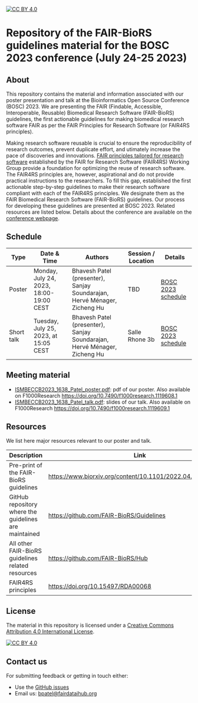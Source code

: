 [![CC BY 4.0][cc-by-shield]][cc-by]

[cc-by]: http://creativecommons.org/licenses/by/4.0/
[cc-by-shield]: https://img.shields.io/badge/License-CC%20BY%204.0-lightgrey.svg
[cc-by-image]: https://i.creativecommons.org/l/by/4.0/88x31.png

# Repository of the FAIR-BioRS guidelines material for the BOSC 2023 conference (July 24-25 2023)

## About

This repository contains the material and information associated with our poster presentation and talk at the Bioinformatics Open Source Conference (BOSC) 2023. We are presenting the FAIR (Findable, Accessible, Interoperable, Reusable) Biomedical Research Software (FAIR-BioRS) guidelines, the first actionable guidelines for making biomedical research software FAIR as per the FAIR Principles for Research Software (or FAIR4RS principles). 

Making research software reusable is crucial to ensure the reproducibility of research outcomes, prevent duplicate effort, and utimately increase the pace of discoveries and innovations. [FAIR principles tailored for research software](https://doi.org/10.15497/RDA00068) established by the FAIR for Research Software (FAIR4RS) Working Group provide a foundation for optimizing the reuse of research software. The FAIR4RS principles are, however, aspirational and do not provide practical instructions to the researchers. To fill this gap, established the first actionable step-by-step guidelines to make their research software compliant with each of the FAIR4RS principles. We designate them as the FAIR Biomedical Research Software (FAIR-BioRS) guidelines. Our process for developing these guidelines are presented at BOSC 2023. Related resources are listed below. Details about the conference are available on the [conference webpage](https://www.open-bio.org/events/bosc-2023/). 

## Schedule

| Type            | Date & Time             | Authors                          | Session / Location                                              | Details |
| --------------- | -----------------|--------------------------------- |------------------------------------------------------ |------------------- |
| Poster          | Monday, July 24, 2023, 18:00-19:00 CEST  | Bhavesh Patel (presenter), Sanjay Soundarajan, Hervé Ménager, Zicheng Hu | TBD  | [BOSC 2023 schedule](https://www.open-bio.org/events/bosc-2023/bosc-2023-schedule/) |
| Short talk      |  Tuesday, July 25, 2023, at 15:05 CEST | Bhavesh Patel (presenter), Sanjay Soundarajan, Hervé Ménager, Zicheng Hu| Salle Rhone 3b | [BOSC 2023 schedule](https://www.open-bio.org/events/bosc-2023/bosc-2023-schedule/) |


## Meeting material

- [ISMBECCB2023_1638_Patel_poster.pdf](ISMBECCB2023_1638_Patel_poster.pdf): pdf of our poster. Also available on F1000Research https://doi.org/10.7490/f1000research.1119608.1
- [ISMBECCB2023_1638_Patel_talk.pdf](ISMBECCB2023_1638_Patel_talk.pdf): slides of our talk. Also available on F1000Research https://doi.org/10.7490/f1000research.1119609.1

## Resources

We list here major resources relevant to our poster and talk.

| Description                                         | Link                                                              |
| --------------------------------------------------  | ----------------------------------------------------------------- |
| Pre-print of the FAIR-BioRS guidelines                           | https://www.biorxiv.org/content/10.1101/2022.04.18.488694v3 |
| GitHub repository where the guidelines are maintained                          | https://github.com/FAIR-BioRS/Guidelines |
| All other FAIR-BioRS guidelines related resources                          | https://github.com/FAIR-BioRS/Hub |
| FAIR4RS principles                          | https://doi.org/10.15497/RDA00068 |


## License
The material in this repository is licensed under a
[Creative Commons Attribution 4.0 International License][cc-by].

[![CC BY 4.0][cc-by-image]][cc-by]

## Contact us
For submitting feedback or getting in touch either:
- Use the [GitHub issues](https://github.com/fairdataihub/FAIR-BioRS-BOSC2023/issues) 
- Email us: bpatel@fairdataihub.org
